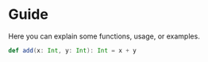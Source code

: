 # Guide

Here you can explain some functions, usage, or examples.

```scala
def add(x: Int, y: Int): Int = x + y
